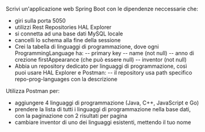 Scrivi un'applicazione web Spring Boot con le dipendenze neccessarie che:
- giri sulla porta 5050
- utilizzi Rest Repositories HAL Explorer
- si connetta ad una base dati MySQL locale
- cancelli lo schema alla fine della sessione
- Crei la tabella di linguaggi di programmazione, dove ogni ProgrammingLanguage ha:
-- primary key
-- name (not null)
-- anno di crezione firstAppearance (che può essere null)
-- inventor (not null)
- Abbia un repository dedicato per linguaggi di programmazione, così puoi usare HAL Explorer e Postman:
-- il repository usa path specifico repo-prog-languages con la descrizione

Utilizza Postman per:
- aggiungere 4 linguaggi di programmazione (Java, C++, JavaScript e Go)
- prendere la lista di tutti i linguaggi di programmazione nella base dati, con la paginazione con 2 risultati per pagina
- cambiare inventor di uno dei linguaggi esistenti, mettendo il tuo nome
